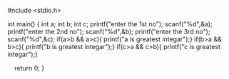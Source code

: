 #nclude <stdio.h>

int main()
{
int a;
int b;
int c;
printf("enter the 1st no");
scanf("%d",&a);
printf("enter the 2nd no");
scanf("%d",&b);
printf("enter the 3rd no");
scanf("%d",&c);
if(a>b && a>c){
    printf("a is greatest integar");}
    if(b>a && b>c){
        printf("b is greatest integar");}
    if(c>a && c>b){
        printf("c is greatest integar");}
    


    return 0;
}
